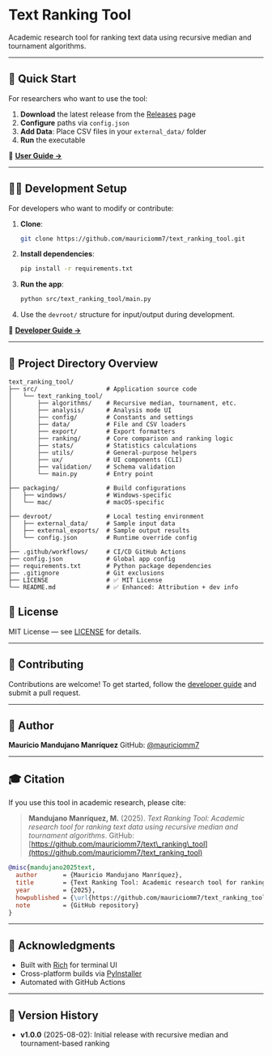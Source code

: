 # **Text Ranking Tool**

Academic research tool for ranking text data using recursive median and tournament algorithms.

---

## 🚀 Quick Start

For researchers who want to use the tool:

1. **Download** the latest release from the [Releases](../../releases) page
2. **Configure** paths via `config.json`
3. **Add Data**: Place CSV files in your `external_data/` folder
4. **Run** the executable

📖 [**User Guide →**](docs/USER_GUIDE.md)

---

## 🧑‍💻 Development Setup

For developers who want to modify or contribute:

1. **Clone**:

   ```bash
   git clone https://github.com/mauriciomm7/text_ranking_tool.git
   ```
2. **Install dependencies**:

   ```bash
   pip install -r requirements.txt
   ```
3. **Run the app**:

   ```bash
   python src/text_ranking_tool/main.py
   ```
4. Use the `devroot/` structure for input/output during development.

📖 [**Developer Guide →**](docs/DEVELOPER_GUIDE.md)

---
## 🧭 Project Directory Overview

```shell
text_ranking_tool/
├── src/                   # Application source code
│   └── text_ranking_tool/
│       ├── algorithms/    # Recursive median, tournament, etc.
│       ├── analysis/      # Analysis mode UI
│       ├── config/        # Constants and settings
│       ├── data/          # File and CSV loaders
│       ├── export/        # Export formatters
│       ├── ranking/       # Core comparison and ranking logic
│       ├── stats/         # Statistics calculations
│       ├── utils/         # General-purpose helpers
│       ├── ux/            # UI components (CLI)
│       ├── validation/    # Schema validation
│       └── main.py        # Entry point
│
├── packaging/             # Build configurations
│   ├── windows/           # Windows-specific
│   └── mac/               # macOS-specific
│
├── devroot/               # Local testing environment
│   ├── external_data/     # Sample input data
│   ├── external_exports/  # Sample output results
│   └── config.json        # Runtime override config
│
├── .github/workflows/     # CI/CD GitHub Actions
├── config.json            # Global app config
├── requirements.txt       # Python package dependencies
├── .gitignore             # Git exclusions
├── LICENSE                # ✅ MIT License
└── README.md              # ✅ Enhanced: Attribution + dev info
```

## 📄 License

MIT License — see [LICENSE](LICENSE) for details.

---

## 🤝 Contributing

Contributions are welcome!
To get started, follow the [developer guide](docs/DEVELOPER_GUIDE.md) and submit a pull request.

---

## 👤 Author

**Mauricio Mandujano Manríquez**
GitHub: [@mauriciomm7](https://github.com/mauriciomm7)

---

## 🎓 Citation

If you use this tool in academic research, please cite:

> **Mandujano Manríquez, M.** (2025). *Text Ranking Tool: Academic research tool for ranking text data using recursive median and tournament algorithms*.
> GitHub: [https://github.com/mauriciomm7/text\_ranking\_tool](https://github.com/mauriciomm7/text_ranking_tool)

```bibtex
@misc{mandujano2025text,
  author       = {Mauricio Mandujano Manríquez},
  title        = {Text Ranking Tool: Academic research tool for ranking text data using recursive median and tournament algorithms},
  year         = {2025},
  howpublished = {\url{https://github.com/mauriciomm7/text_ranking_tool}},
  note         = {GitHub repository}
}
```

---

## 🙏 Acknowledgments

* Built with [Rich](https://github.com/Textualize/rich) for terminal UI
* Cross-platform builds via [PyInstaller](https://www.pyinstaller.org/)
* Automated with GitHub Actions

---

## 🧾 Version History

* **v1.0.0** (2025-08-02): Initial release with recursive median and tournament-based ranking

